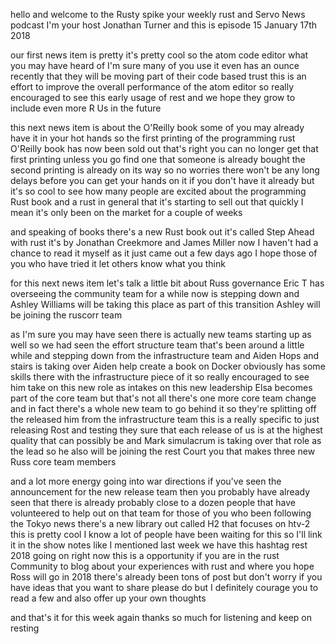   
hello and welcome to the Rusty spike your weekly rust and Servo News podcast I'm your host Jonathan Turner and this is episode 15 January 17th 2018

  
 our first news item is pretty it's pretty cool so the atom code editor what you may have heard of I'm sure many of you use it even has an ounce recently that they will be moving part of their code based trust this is an effort to improve the overall performance of the atom editor so really encouraged to see this early usage of rest and we hope they grow to include even more R Us in the future

  
 this next news item is about the O'Reilly book some of you may already have it in your hot hands so the first printing of the programming rust O'Reilly book has now been sold out that's right you can no longer get that first printing unless you go find one that someone is already bought the second printing is already on its way so no worries there won't be any long delays before you can get your hands on it if you don't have it already but it's so cool to see how many people are excited about the programming Rust book and a rust in general that it's starting to sell out that quickly I mean it's only been on the market for a couple of weeks

  
 and speaking of books there's a new Rust book out it's called Step Ahead with rust it's by Jonathan Creekmore and James Miller now I haven't had a chance to read it myself as it just came out a few days ago I hope those of you who have tried it let others know what you think

  
 for this next news item let's talk a little bit about Russ governance Eric T has overseeing the community team for a while now is stepping down and Ashley Williams will be taking this place as part of this transition Ashley will be joining the ruscorr team

  
 as I'm sure you may have seen there is actually new teams starting up as well so we had seen the effort structure team that's been around a little while and stepping down from the infrastructure team and Aiden Hops and stairs is taking over Aiden help create a book on Docker obviously has some skills there with the infrastructure piece of it so really encouraged to see him take on this new role as intakes on this new leadership Elsa becomes part of the core team but that's not all there's one more core team change and in fact there's a whole new team to go behind it so they're splitting off the released him from the infrastructure team this is a really specific to just releasing Rost and testing they sure that each release of us is at the highest quality that can possibly be and Mark simulacrum is taking over that role as the lead so he also will be joining the rest Court you that makes three new Russ core team members

  
 and a lot more energy going into war directions if you've seen the announcement for the new release team then you probably have already seen that there is already probably close to a dozen people that have volunteered to help out on that team for those of you who been following the Tokyo news there's a new library out called H2 that focuses on htv-2 this is pretty cool I know a lot of people have been waiting for this so I'll link it in the show notes like I mentioned last week we have this hashtag rest 2018 going on right now this is a opportunity if you are in the rust Community to blog about your experiences with rust and where you hope Ross will go in 2018 there's already been tons of post but don't worry if you have ideas that you want to share please do but I definitely courage you to read a few and also offer up your own thoughts

  
 and that's it for this week again thanks so much for listening and keep on resting